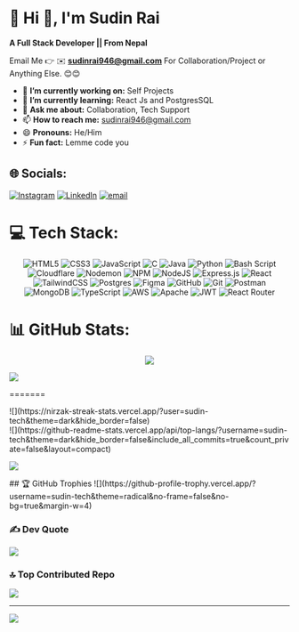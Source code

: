 # 💫 Hi 👋, I'm Sudin Rai
**A Full Stack Developer || From Nepal**

Email Me 👉 ✉️ **sudinrai946@gmail.com** For Collaboration/Project or Anything Else. 😊😊

- 🔭 **I’m currently working on:** Self Projects
- 🌱 **I’m currently learning:** React Js and PostgresSQL
- 💬 **Ask me about:** Collaboration, Tech Support
- 📫 **How to reach me:** sudinrai946@gmail.com
- 😄 **Pronouns:** He/Him
- ⚡ **Fun fact:** Lemme code you

## 🌐 Socials:
[![Instagram](https://img.shields.io/badge/Instagram-%23E4405F.svg?logo=Instagram&logoColor=white)](https://instagram.com/rai_sudin) [![LinkedIn](https://img.shields.io/badge/LinkedIn-%230077B5.svg?logo=linkedin&logoColor=white)](https://linkedin.com/in/sudin-rai-6091182aa) [![email](https://img.shields.io/badge/Email-D14836?logo=gmail&logoColor=white)](mailto:sudinrai946@gmail.com) 

  
# 💻 Tech Stack:
<div align="center">

![HTML5](https://img.shields.io/badge/html5-%23E34F26.svg?style=for-the-badge&logo=html5&logoColor=white) 
![CSS3](https://img.shields.io/badge/css3-%231572B6.svg?style=for-the-badge&logo=css3&logoColor=white) 
![JavaScript](https://img.shields.io/badge/javascript-%23323330.svg?style=for-the-badge&logo=javascript&logoColor=%23F7DF1E) 
![C](https://img.shields.io/badge/c-%2300599C.svg?style=for-the-badge&logo=c&logoColor=white) 
![Java](https://img.shields.io/badge/java-%23ED8B00.svg?style=for-the-badge&logo=openjdk&logoColor=white) 
![Python](https://img.shields.io/badge/python-3670A0?style=for-the-badge&logo=python&logoColor=ffdd54) 
![Bash Script](https://img.shields.io/badge/bash_script-%23121011.svg?style=for-the-badge&logo=gnu-bash&logoColor=white) 
![Cloudflare](https://img.shields.io/badge/Cloudflare-F38020?style=for-the-badge&logo=Cloudflare&logoColor=white) 
![Nodemon](https://img.shields.io/badge/NODEMON-%23323330.svg?style=for-the-badge&logo=nodemon&logoColor=%BBDEAD) 
![NPM](https://img.shields.io/badge/NPM-%23CB3837.svg?style=for-the-badge&logo=npm&logoColor=white) 
![NodeJS](https://img.shields.io/badge/node.js-6DA55F?style=for-the-badge&logo=node.js&logoColor=white) 
![Express.js](https://img.shields.io/badge/express.js-%23404d59.svg?style=for-the-badge&logo=express&logoColor=%2361DAFB) 
![React](https://img.shields.io/badge/react-%2320232a.svg?style=for-the-badge&logo=react&logoColor=%2361DAFB) 
![TailwindCSS](https://img.shields.io/badge/tailwindcss-%2338B2AC.svg?style=for-the-badge&logo=tailwind-css&logoColor=white) 
![Postgres](https://img.shields.io/badge/postgres-%23316192.svg?style=for-the-badge&logo=postgresql&logoColor=white) 
![Figma](https://img.shields.io/badge/figma-%23F24E1E.svg?style=for-the-badge&logo=figma&logoColor=white) 
![GitHub](https://img.shields.io/badge/github-%23121011.svg?style=for-the-badge&logo=github&logoColor=white) 
![Git](https://img.shields.io/badge/git-%23F05033.svg?style=for-the-badge&logo=git&logoColor=white) 
![Postman](https://img.shields.io/badge/Postman-FF6C37?style=for-the-badge&logo=postman&logoColor=white) 
![MongoDB](https://img.shields.io/badge/MongoDB-%234ea94b.svg?style=for-the-badge&logo=mongodb&logoColor=white) 
![TypeScript](https://img.shields.io/badge/typescript-%23007ACC.svg?style=for-the-badge&logo=typescript&logoColor=white) 
![AWS](https://img.shields.io/badge/AWS-%23FF9900.svg?style=for-the-badge&logo=amazon-aws&logoColor=white) 
![Apache](https://img.shields.io/badge/apache-%23D42029.svg?style=for-the-badge&logo=apache&logoColor=white) 
![JWT](https://img.shields.io/badge/JWT-black?style=for-the-badge&logo=JSON%20web%20tokens) 
![React Router](https://img.shields.io/badge/React_Router-CA4245?style=for-the-badge&logo=react-router&logoColor=white) 

</div>

 
# 📊 GitHub Stats:
 <p align="center">
  
  <img src="https://github-readme-streak-stats-azure-six.vercel.app?user=sudin-tech&theme=dark&hide_border=true&date_format=j%20M%5B%20Y%5D&ring=00F5D4&fire=FF006E&sideNums=FFBE0B&sideLabels=ffffff&currStreakNum=ffffff&currStreakLabel=00F5D4" />

</p>

 ![](https://github-readme-activity-graph.vercel.app/graph?username=sudin-tech&bg_color=0d1117&color=00F5D4&line=FF006E&point=8338EC&area=true&hide_border=true&custom_title=Quantum%20Activity%20Matrix)

=======
<div center="center"
![](https://github-readme-stats.vercel.app/api?username=sudin-tech&theme=dark&hide_border=false&include_all_commits=true&count_private=false)<br/>
![](https://nirzak-streak-stats.vercel.app/?user=sudin-tech&theme=dark&hide_border=false)<br/>
![](https://github-readme-stats.vercel.app/api/top-langs/?username=sudin-tech&theme=dark&hide_border=false&include_all_commits=true&count_private=false&layout=compact)

![](https://github-readme-activity-graph.vercel.app/graph?username=sudin-tech&bg_color=0d1117&color=00F5D4&line=FF006E&point=8338EC&area=true&hide_border=true&custom_title=Quantum%20Activity%20Matrix)
</div>
## 🏆 GitHub Trophies
![](https://github-profile-trophy.vercel.app/?username=sudin-tech&theme=radical&no-frame=false&no-bg=true&margin-w=4)

### ✍️ Dev Quote
![](https://quotes-github-readme.vercel.app/api?type=horizontal&theme=radical)

### 🔝 Top Contributed Repo
![](https://github-contributor-stats.vercel.app/api?username=sudin-tech&limit=5&theme=dark&combine_all_yearly_contributions=true)

---
[![](https://visitcount.itsvg.in/api?id=sudin-tech&icon=0&color=0)](https://visitcount.itsvg.in)


